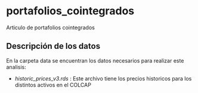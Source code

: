 # portafolios_cointegrados
Articulo de portafolios cointegrados

## Descripción de los datos

En la carpeta data se encuentran los datos necesarios para realizar este analisis:

* _historic_prices_v3.rds_ : Este archivo tiene los precios historicos para los distintos activos en el COLCAP
